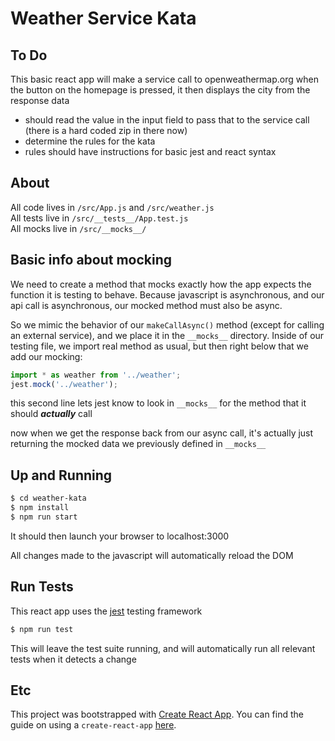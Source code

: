 # Weather Service Kata

## To Do
This basic react app will make a service call to openweathermap.org when
the button on the homepage is pressed, it then displays the city from the response data

* should read the value in the input field to pass that to the service call (there is a hard coded zip in there now)
* determine the rules for the kata
* rules should have instructions for basic jest and react syntax

## About
All code lives in `/src/App.js` and `/src/weather.js`  
All tests live in `/src/__tests__/App.test.js`  
All mocks live in `/src/__mocks__/`

## Basic info about mocking

We need to create a method that mocks exactly how the app expects the function it is testing to behave. 
Because javascript is asynchronous, and our api call is asynchronous, our mocked method must also be async.
 
So we mimic the behavior of our `makeCallAsync()` method (except for calling an external service), and we
 place it in the `__mocks__` directory. Inside of our testing file, we import real method as usual, 
 but then right below that we add our mocking:
 
 ```javascript
 import * as weather from '../weather';
 jest.mock('../weather');
 ```
this second line lets jest know to look in `__mocks__` for the method that it should ***actually*** call

now when we get the response back from our async call, it's actually just returning the mocked data we
previously defined in `__mocks__`


## Up and Running
```bash
$ cd weather-kata
$ npm install
$ npm run start
```

It should then launch your browser to localhost:3000

All changes made to the javascript will automatically reload the DOM

## Run Tests
This react app uses the [jest](https://facebook.github.io/jest/) testing framework

```bash
$ npm run test
```

This will leave the test suite running, and will automatically run all relevant tests
when it detects a change

## Etc

This project was bootstrapped with [Create React App](https://github.com/facebookincubator/create-react-app). You can find the guide on using a `create-react-app` [here](https://github.com/facebookincubator/create-react-app/blob/master/packages/react-scripts/template/README.md).
